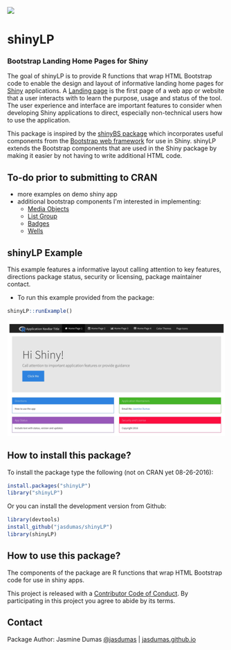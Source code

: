 ![](https://travis-ci.org/jasdumas/shinyLP.svg?branch=master)

# shinyLP

### Bootstrap Landing Home Pages for Shiny

The goal of shinyLP is to provide R functions that wrap HTML Bootstrap code to enable the design and layout of informative landing home pages for [Shiny](http://shiny.rstudio.com/) applications. A [Landing page](https://en.wikipedia.org/wiki/Landing_page) is the first page of a web app or website that a user interacts with to learn the purpose, usage and status of the tool. The user experience and interface are important features to consider when developing Shiny applications to direct, especially non-technical users how to use the application.

This package is inspired by the [shinyBS package](https://github.com/ebailey78/shinyBS) which incorporates useful components from the [Bootstrap web framework](http://getbootstrap.com/) for use in Shiny. shinyLP extends the Bootstrap components that are used in the Shiny package by making it easier by not having to write additional HTML code.

## To-do prior to submitting to CRAN

* more examples on demo shiny app
* additional bootstrap components I'm interested in implementing:
    * [Media Objects](http://getbootstrap.com/components/#media-default)
    * [List Group](http://getbootstrap.com/components/#list-group)
    * [Badges](http://getbootstrap.com/components/#list-group-badges)
    * [Wells](http://getbootstrap.com/components/#wells)

## shinyLP Example

This example features a informative layout calling attention to key features, directions package status, security or licensing, package maintainer contact.

* To run this example provided from the package:
```r
shinyLP::runExample()
```

![](example.jpg)


## How to install this package?

To install the package type the following (not on CRAN yet 08-26-2016):

```r
install.packages("shinyLP")
library("shinyLP")
```

Or you can install the development version from Github:

```r
library(devtools)
install_github("jasdumas/shinyLP")
library(shinyLP)
```

## How to use this package?

The components of the package are R functions that wrap HTML Bootstrap code for use in shiny apps. 

This project is released with a [Contributor Code of Conduct](https://github.com/jasdumas/shinyLP/blob/master/CONDUCT.md). By participating in this project you agree to abide by its terms.

## Contact

Package Author: Jasmine Dumas [@jasdumas](https://twitter.com/jasdumas) | [jasdumas.github.io](http://jasdumas.github.io/) 

